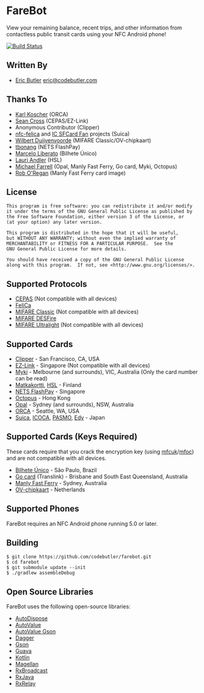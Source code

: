 # FareBot

View your remaining balance, recent trips, and other information from contactless public transit cards using your NFC Android phone!

[![Build Status](https://travis-ci.org/codebutler/farebot.svg?branch=master)](https://travis-ci.org/codebutler/farebot)

## Written By

* [Eric Butler][5] <eric@codebutler.com>

## Thanks To

* [Karl Koscher][3] (ORCA)
* [Sean Cross][4] (CEPAS/EZ-Link)
* Anonymous Contributor (Clipper)
* [nfc-felica][13] and [IC SFCard Fan][14] projects (Suica)
* [Wilbert Duijvenvoorde](https://github.com/wandcode) (MIFARE Classic/OV-chipkaart)
* [tbonang](https://github.com/tbonang) (NETS FlashPay)
* [Marcelo Liberato](https://github.com/mliberato) (Bilhete Único)
* [Lauri Andler](https://github.com/landler/) (HSL)
* [Michael Farrell](https://github.com/micolous/) (Opal, Manly Fast Ferry, Go card, Myki, Octopus)
* [Rob O'Regan](http://www.robx1.net/nswtkt/private/manlyff/manlyff.htm) (Manly Fast Ferry card image)

## License

    This program is free software: you can redistribute it and/or modify
    it under the terms of the GNU General Public License as published by
    the Free Software Foundation, either version 3 of the License, or
    (at your option) any later version.

    This program is distributed in the hope that it will be useful,
    but WITHOUT ANY WARRANTY; without even the implied warranty of
    MERCHANTABILITY or FITNESS FOR A PARTICULAR PURPOSE.  See the
    GNU General Public License for more details.

    You should have received a copy of the GNU General Public License
    along with this program.  If not, see <http://www.gnu.org/licenses/>.

## Supported Protocols

* [CEPAS][2] (Not compatible with all devices)
* [FeliCa][8]
* [MIFARE Classic][23] (Not compatible with all devices)
* [MIFARE DESFire][6]
* [MIFARE Ultralight][24] (Not compatible with all devices)

## Supported Cards

* [Clipper][1] - San Francisco, CA, USA
* [EZ-Link][7] - Singapore (Not compatible with all devices)
* [Myki][21] - Melbourne (and surrounds), VIC, Australia (Only the card number can be read)
* [Matkakortti][16], [HSL][17] - Finland
* [NETS FlashPay](http://www.netsflashpay.com.sg/) - Singapore
* [Octopus][25] - Hong Kong
* [Opal][18] - Sydney (and surrounds), NSW, Australia
* [ORCA][0] - Seattle, WA, USA
* [Suica][9], [ICOCA][10], [PASMO][11], [Edy][12] - Japan

## Supported Cards (Keys Required)

These cards require that you crack the encryption key (using [mfcuk](https://github.com/nfc-tools/mfcuk)/[mfoc](https://github.com/nfc-tools/mfoc)) and are not compatible with all devices.

* [Bilhete Único](http://www.sptrans.com.br/bilhete_unico/) - São Paulo, Brazil
* [Go card][20] (Translink) - Brisbane and South East Queensland, Australia
* [Manly Fast Ferry][19] - Sydney, Australia 
* [OV-chipkaart](http://www.ov-chipkaart.nl/) - Netherlands

## Supported Phones

FareBot requires an NFC Android phone running 5.0 or later.

## Building

    $ git clone https://github.com/codebutler/farebot.git
    $ cd farebot
    $ git submodule update --init
    $ ./gradlew assembleDebug

## Open Source Libraries

FareBot uses the following open-source libraries:

* [AutoDispose](https://github.com/uber/AutoDispose)
* [AutoValue](https://github.com/google/auto/tree/master/value)
* [AutoValue Gson](https://github.com/rharter/auto-value-gson)
* [Dagger](https://google.github.io/dagger/)
* [Gson](https://github.com/google/gson)
* [Guava](https://github.com/google/guava)
* [Kotlin](https://kotlinlang.org/)
* [Magellan](https://github.com/wealthfront/magellan/)
* [RxBroadcast](https://github.com/cantrowitz/RxBroadcast)
* [RxJava](https://github.com/ReactiveX/RxJava)
* [RxRelay](https://github.com/JakeWharton/RxRelay)

[0]: http://www.orcacard.com/
[1]: https://www.clippercard.com/
[2]: https://en.wikipedia.org/wiki/CEPAS
[3]: https://twitter.com/#!/supersat
[4]: https://twitter.com/#!/xobs
[5]: https://twitter.com/#!/codebutler
[6]: https://en.wikipedia.org/wiki/MIFARE#MIFARE_DESFire
[7]: http://www.ezlink.com.sg/
[8]: https://en.wikipedia.org/wiki/FeliCa
[9]: https://en.wikipedia.org/wiki/Suica
[10]: https://en.wikipedia.org/wiki/ICOCA
[11]: https://en.wikipedia.org/wiki/PASMO
[12]: https://en.wikipedia.org/wiki/Edy
[13]: http://code.google.com/p/nfc-felica/
[14]: http://www014.upp.so-net.ne.jp/SFCardFan/
[16]: http://www.hsl.fi/EN/passengersguide/travelcard/Pages/default.aspx
[17]: http://www.hsl.fi/EN/
[18]: http://www.opal.com.au/
[19]: http://www.manlyfastferry.com.au/
[20]: http://translink.com.au/tickets-and-fares/go-card
[21]: http://ptv.vic.gov.au/
[23]: https://en.wikipedia.org/wiki/MIFARE#MIFARE_Classic
[24]: https://en.wikipedia.org/wiki/MIFARE#MIFARE_Ultralight_and_MIFARE_Ultralight_EV1
[25]: http://www.octopus.com.hk/home/en/index.html
